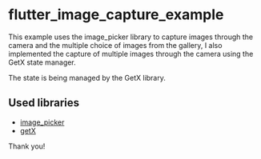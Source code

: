 # flutter_image_capture_example

This example uses the image_picker library to capture images through the camera and the multiple choice of images from the gallery, I also implemented the capture of multiple images through the camera using the GetX state manager.

The state is being managed by the GetX library.

## Used libraries
- [image_picker](https://pub.dev/packages/image_picker/example)
- [getX](https://pub.dev/packages/get)

Thank you!
